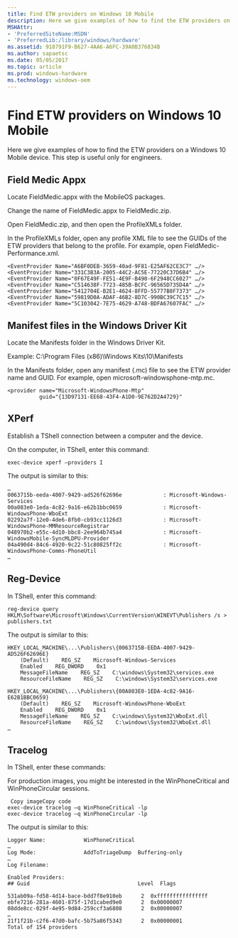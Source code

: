```yaml
---
title: Find ETW providers on Windows 10 Mobile
description: Here we give examples of how to find the ETW providers on a Windows 10 Mobile device.
MSHAttr:
- 'PreferredSiteName:MSDN'
- 'PreferredLib:/library/windows/hardware'
ms.assetid: 918791F9-B627-4AA6-A6FC-39A0B376834B
ms.author: sapaetsc
ms.date: 05/05/2017
ms.topic: article
ms.prod: windows-hardware
ms.technology: windows-oem
---
```


# Find ETW providers on Windows 10 Mobile


Here we give examples of how to find the ETW providers on a Windows 10 Mobile device. This step is useful only for engineers.

## Field Medic Appx


Locate FieldMedic.appx with the MobileOS packages.

Change the name of FieldMedic.appx to FieldMedic.zip.

Open FieldMedic.zip, and then open the ProfileXMLs folder.

In the ProfileXMLs folder, open any profile XML file to see the GUIDs of the ETW providers that belong to the profile. For example, open FieldMedic-Performance.xml.

```
<EventProvider Name="A6BF0DEB-3659-40ad-9F81-E25AF62CE3C7" …/>
<EventProvider Name="331C3B3A-2005-44C2-AC5E-77220C37D6B4" …/>
<EventProvider Name="0F67E49F-FE51-4E9F-B490-6F2948CC6027" …/>
<EventProvider Name="C514638F-7723-485B-BCFC-96565D735D4A" …/>
<EventProvider Name="5412704E-B2E1-4624-8FFD-55777B8F7373" …/>
<EventProvider Name="59819D0A-ADAF-46B2-8D7C-990BC39C7C15" …/>
<EventProvider Name="5C103042-7E75-4629-A748-BDFA67607FAC" …/>
```

## Manifest files in the Windows Driver Kit


Locate the Manifests folder in the Windows Driver Kit.

Example: C:\\Program Files (x86)\\Windows Kits\\10\\Manifests

In the Manifests folder, open any manifest (.mc) file to see the ETW provider name and GUID. For example, open microsoft-windowsphone-mtp.mc.

```
<provider name="Microsoft-WindowsPhone-Mtp"
          guid="{13D97131-EE68-43F4-A1D0-9E762D2A4729}"
```

## XPerf


Establish a TShell connection between a computer and the device.

On the computer, in TShell, enter this command:

```
exec-device xperf –providers I
```

The output is similar to this:

```
…
0063715b-eeda-4007-9429-ad526f62696e             : Microsoft-Windows-Services
00a083e0-1eda-4c82-9a16-e62b1bbc0659             : Microsoft-WindowsPhone-WboExt
02292a7f-12e0-4de6-8fb0-cb93cc1126d3             : Microsoft-WindowsPhone-MMResourceRegistrar
048970b2-e55c-4d10-bbc8-2ee964b745a4             : Microsoft-WindowsMobile-SyncMLDPU-Provider
04a490d4-84c6-4920-9c22-51c80825ff2c             : Microsoft-WindowsPhone-Comms-PhoneUtil
…
```

## Reg-Device


In TShell, enter this command:

```
reg-device query HKLM\Software\Microsoft\Windows\CurrentVersion\WINEVT\Publishers /s > publishers.txt
```

The output is similar to this:

```
HKEY_LOCAL_MACHINE\...\Publishers\{0063715B-EEDA-4007-9429-AD526F62696E}
    (Default)    REG_SZ    Microsoft-Windows-Services
    Enabled    REG_DWORD    0x1
    MessageFileName    REG_SZ    C:\windows\System32\services.exe
    ResourceFileName    REG_SZ    C:\windows\System32\services.exe

HKEY_LOCAL_MACHINE\...\Publishers\{00A083E0-1EDA-4c82-9A16-E62B1BBC0659}
    (Default)    REG_SZ    Microsoft-WindowsPhone-WboExt
    Enabled    REG_DWORD    0x1
    MessageFileName    REG_SZ    C:\windows\System32\WboExt.dll
    ResourceFileName    REG_SZ    C:\windows\System32\WboExt.dll
…
```

## Tracelog


In TShell, enter these commands:

For production images, you might be interested in the WinPhoneCritical and WinPhoneCircular sessions.

```
 Copy imageCopy code  
exec-device tracelog –q WinPhoneCritical -lp
exec-device tracelog –q WinPhoneCircular -lp
```

The output is similar to this:

```
Logger Name:            WinPhoneCritical
…
Log Mode:               AddToTriageDump  Buffering-only
…
Log Filename:

Enabled Providers:
## Guid                                  Level  Flags

531ab09a-fd58-4d14-bace-bdd7f8e910eb      2  0xffffffffffffffff
ebfe7216-281a-4601-875f-17d1cabed9e0      2  0x00000007
08dde8cc-029f-4e95-9d84-259ccf3a6808      2  0x00000007
…
21f1f21b-c2f6-47d0-bafc-5b75a86f5343      2  0x00000001
Total of 154 providers
```

 

 






